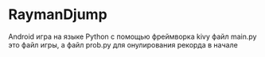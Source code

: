 # RaymanDjump
Android игра на языке Python с помощью фреймворка kivy
файл main.py это файл игры, а файл prob.py для онулирования рекорда в начале
